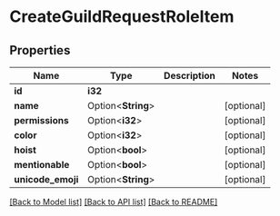 # CreateGuildRequestRoleItem

## Properties

Name | Type | Description | Notes
------------ | ------------- | ------------- | -------------
**id** | **i32** |  | 
**name** | Option<**String**> |  | [optional]
**permissions** | Option<**i32**> |  | [optional]
**color** | Option<**i32**> |  | [optional]
**hoist** | Option<**bool**> |  | [optional]
**mentionable** | Option<**bool**> |  | [optional]
**unicode_emoji** | Option<**String**> |  | [optional]

[[Back to Model list]](../README.md#documentation-for-models) [[Back to API list]](../README.md#documentation-for-api-endpoints) [[Back to README]](../README.md)


